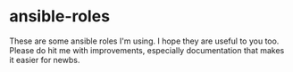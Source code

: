 # ansible-roles

These are some ansible roles I'm using.  I hope they are useful to you
too.  Please do hit me with improvements, especially documentation
that makes it easier for newbs.
